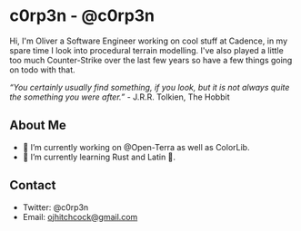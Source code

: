 # c0rp3n - @c0rp3n

Hi, I'm Oliver a Software Engineer working on cool stuff at Cadence, in my spare time I look into procedural terrain modelling.
I've also played a little too much Counter-Strike over the last few years so have a few things going on todo with that.

_“You certainly usually find something, if you look, but it is not always quite the something you were after.”_ - J.R.R. Tolkien, The Hobbit

## About Me
- 🔭 I’m currently working on @Open-Terra as well as ColorLib.
- 🌱 I’m currently learning Rust and Latin 🤷.

## Contact
- Twitter: @c0rp3n
- Email: ojhitchcock@gmail.com

<!--
**c0rp3n/c0rp3n** is a ✨ _special_ ✨ repository because its `README.md` (this file) appears on your GitHub profile.

Here are some ideas to get you started:

- 🔭 I’m currently working on ...
- 🌱 I’m currently learning ...
- 👯 I’m looking to collaborate on ...
- 🤔 I’m looking for help with ...
- 💬 Ask me about ...
- 📫 How to reach me: ...
- 😄 Pronouns: ...
- ⚡ Fun fact: ...
-->
